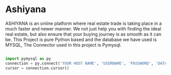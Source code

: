 # Ashiyana
ASHIYANA  is an online platform where real estate trade is taking place in a much faster and newer manner. 
We not just help you with finding the ideal real estate, but also ensure that your buying journey is as smooth as 
it can be. 
This Project is pure Python based and the database we have used is MYSQL,
The Connector used in this project is Pymysql.
```python

import pymysql as py
connection = py.connect('YOUR HOST NAME', 'USERNAME', 'PASSWORD', 'DATABASE NAME')
cursor = connection.cursor()

```
